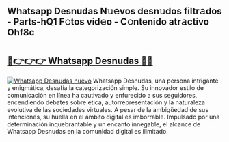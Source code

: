 ## Whatsapp Desnudas N𝚞𝚎vos desn𝚞dos filtr𝚊dos - Parts-hQ1 F𝚘tos vid𝚎o - C𝚘ntenido atr𝚊ctivo Ohf8c

# <h2><a href="http://mbd8e0.tromn.icu/?c=Whatsapp+Desnudas">🔗👉👉👉 Whatsapp Desnudas 🔗🔗</a></h2>

[![Whatsapp Desnudas nuevo](https://i.imgur.com/pEAQMta.gif)](http://mbd8e0.tromn.icu/?c=Whatsapp+Desnudas)
Whatsapp Desnudas, una persona intrigante y enigmática, desafía la categorización simple. Su innovador estilo de comunicación en línea ha cautivado y enfurecido a sus seguidores, encendiendo debates sobre ética, autorrepresentación y la naturaleza evolutiva de las sociedades virtuales. A pesar de la ambigüedad de sus intenciones, su huella en el ámbito digital es imborrable. Impulsado por una determinación inquebrantable y un encanto innegable, el alcance de Whatsapp Desnudas en la comunidad digital es ilimitado.
